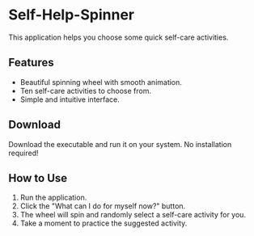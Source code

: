 # Self-Help-Spinner
This application helps you choose some quick self-care activities.

## Features
- Beautiful spinning wheel with smooth animation.
- Ten self-care activities to choose from.
- Simple and intuitive interface.

## Download
Download the executable and run it on your system. No installation required!

## How to Use
1. Run the application.
2. Click the "What can I do for myself now?" button.
3. The wheel will spin and randomly select a self-care activity for you.
4. Take a moment to practice the suggested activity.
